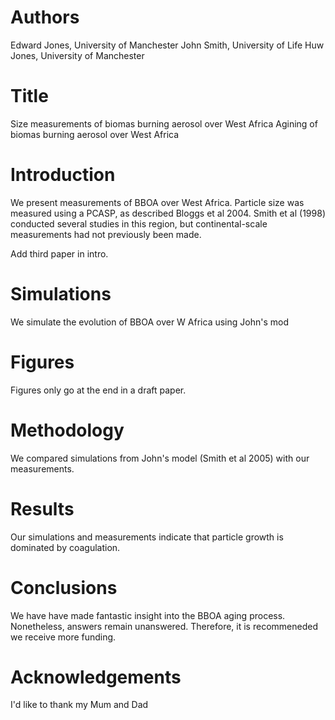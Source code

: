 # Authors
Edward Jones, University of Manchester
John Smith, University of Life
Huw Jones, University of Manchester



# Title


Size measurements of biomas burning aerosol over West Africa
Agining of biomas burning aerosol over West Africa


# Introduction
We present measurements of BBOA over West Africa.
Particle size was measured using a PCASP, as described
Bloggs et al 2004. Smith et al (1998) conducted several 
studies in this region, but continental-scale 
measurements had not previously been made.

Add third paper in intro.

# Simulations
We simulate the evolution of BBOA over W Africa using John's 
mod

# Figures 
Figures only go at the end in a draft paper.

# Methodology 
We compared simulations from John's model (Smith et al 2005)
with our measurements. 

# Results
Our simulations and measurements indicate that particle 
growth is dominated by coagulation. 

# Conclusions 
We have have made fantastic insight into the BBOA aging
process. Nonetheless, answers remain unanswered.
Therefore, it is recommeneded we receive more funding.

# Acknowledgements
I'd like to thank my Mum and Dad